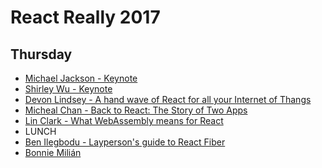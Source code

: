 React Really 2017
=================

## Thursday

* [Michael Jackson - Keynote](./Michael%20Jackson%20-%20Keynote.md)
* [Shirley Wu - Keynote](./Shirley%20Wu%20-%20Keynote.md)
* [Devon Lindsey - A hand wave of React for all your Internet of Thangs](./Devon%20Lindsey%20-%20React%20and%20IoT.md)
* [Micheal Chan - Back to React: The Story of Two Apps](./Micheal%20Chan.md)
* [Lin Clark - What WebAssembly means for React](./Lin%20Clark.md)
* LUNCH
* [Ben Ilegbodu - Layperson's guide to React Fiber](./Ben%20Ilegbodu)
* [Bonnie Milián]()

